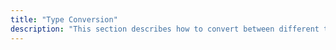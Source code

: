 ```yaml
---
title: "Type Conversion"
description: "This section describes how to convert between different types in Ballerina."
---
```

